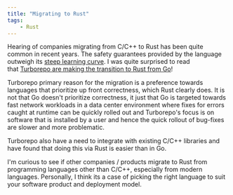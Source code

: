 ```yaml
---
title: "Migrating to Rust"
tags:
    - Rust
---
```


Hearing of companies migrating from C/C++ to Rust has been quite common in
recent years. The safety guarantees provided by the language outweigh its [steep
learning
curve](https://blog.rust-lang.org/2020/04/17/Rust-survey-2019.html#rust-adoption---a-closer-look
"steep learning curve"). I was quite surprised to read that [Turborepo are
making the transition to Rust from
Go](https://vercel.com/blog/turborepo-migration-go-rust)!

Turborepo primary reason for the migration is a preference towards languages
that prioritize up front correctness, which Rust clearly does. It is not that Go
doesn't prioritize correctness, it just that Go is targeted towards fast network
workloads in a data center environment where fixes for errors caught at runtime
can be quickly rolled out and Turborepo's focus is on software that is installed
by a user and hence the quick rollout of bug-fixes are slower and more
problematic.

Turborepo also have a need to integrate with existing C/C++ libraries and have
found that doing this via Rust is easier than in Go.

I'm curious to see if other companies / products migrate to Rust from
programming languages other than C/C++, especially from modern languages.
Personally, I think its a case of picking the right language to suit your
software product and deployment model.
